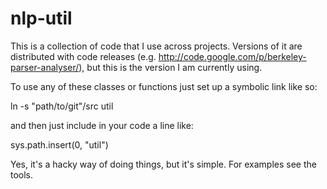nlp-util
========

This is a collection of code that I use across projects.  Versions of it are distributed with code releases (e.g. http://code.google.com/p/berkeley-parser-analyser/), but this is the version I am currently using.

To use any of these classes or functions just set up a symbolic link like so:

ln -s "path/to/git"/src util

and then just include in your code a line like:

sys.path.insert(0, "util")

Yes, it's a hacky way of doing things, but it's simple.  For examples see the tools.
